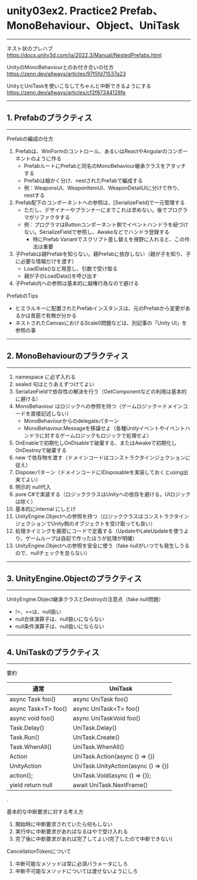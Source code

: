 # unity03ex2. Practice2 Prefab、MonoBehaviour、Object、UniTask
________________________________________
ネスト状のプレハブ  
https://docs.unity3d.com/ja/2022.3/Manual/NestedPrefabs.html

UnityのMonoBehaviourとのお付き合いの仕方  
https://zenn.dev/allways/articles/97f5fd71537a23

UnityとUniTaskを使いこなしてちゃんと中断できるようにする  
https://zenn.dev/allways/articles/cf2f87244128fe
________________________________________
## 1. Prefabのプラクティス
________________________________________
Prefabの編成の仕方

1. Prefabは、WinFormのコントロール、あるいはReactやAngularのコンポーネントのように作る
    - PrefabルートにPrefabと同名のMonoBehaviour継承クラスをアタッチする
    - Prefabは細かく分け、nestされたPrefabで編成する
    - 例：WeaponsUI、WeaponItemUI、WeaponDetailUIに分けて作り、nestする
2. Prefab配下のコンポーネントへの参照は、[SerializeField]で一元管理する
    - ただし、デザイナーやプランナーにまでこれは求めない。後でプログラマがリファクタする
    - 例：プログラマはButtonコンポーネント側でイベントハンドラを紐づけない。SerializeFieldで参照し、Awakeなどでハンドラ登録する
        - 特にPrefab Variantでスクリプト差し替えを視野に入れると、この作法は重要
3. 子Prefabは親Prefabを知らない。親Prefabに依存しない（親が子を知り、子に必要な情報だけを渡す）
    - LoadData()など用意し、引数で受け取る
    - 親が子のLoadData()を呼び出す
4. 子Prefab内への参照は基本的に越権行為なので避ける

PrefabのTips

- ヒエラルキーに配置されたPrefabインスタンスは、元のPrefabから変更があるかは青筋で有無が分かる
- ネストされたCanvasにおけるScale0問題などは、別記事の「Unity UI」を参照の事

________________________________________
## 2. MonoBehaviourのプラクティス
________________________________________

1. namespace に必ず入れる
2. sealed 句はとりあえずつけてよい
3. SerializeFieldで依存性の解決を行う（GetComponentなどの利用は基本的に避ける）
4. MonoBehaviour はロジックへの参照を持つ（ゲームロジック＝ドメインコードを直接記述しない）
    - MonoBehaviourからのdelegateパターン
    - MonoBehaviour.Messageを移譲せよ（各種Unityイベントやイベントハンドラに対するゲームロジックもロジックで処理せよ）
5. OnEnableで初期化しOnDisableで破棄する、またはAwakeで初期化しOnDestroyで破棄する
6. new で依存物を渡す（ドメインコードはコンストラクタインジェクションに従え）
7. Disposeパターン（ドメインコードにIDisposableを実装しておくとusing出来てよい）
8. 明示的 null代入
9. pure C#で実装する（ロジッククラスはUnityへの依存を避ける。UIロジックは除く）
10. 基本的にinternal にしとけ
11. UnityEngine.Objectへの参照を持つ（ロジッククラスはコンストラクタインジェクションでUnity側のオブジェクトを受け取っても良い）
12. 処理タイミングを厳密にコードで定義する（UpdateやLateUpdateを使うより、ゲームループは自前で作ったほうが処理が明確）
13. UnityEngine.Objectへの参照を安全に使う（fake nullがいつでも発生しうるので、nullチェックを怠らない）

________________________________________
## 3. UnityEngine.Objectのプラクティス
________________________________________
UnityEngine.Object継承クラスとDestroyの注意点（fake null問題）

- !=、==は、null扱い
- null合体演算子は、null扱いにならない
- null条件演算子は、null扱いにならない

________________________________________
## 4. UniTaskのプラクティス
________________________________________
要約

通常                 |UniTask
---------------------|-----------------
async Task foo()     |async UniTask foo()
async Task\<T> foo() |async UniTask\<T> foo()
async void foo()     |async UniTaskVoid foo()
Task.Delay()         |UniTask.Delay()
Task.Run()           |UniTask.Create()
Task.WhenAll()       |UniTask.WhenAll()
Action               |UniTask.Action(async () => {})
UnityAction          |UniTask.UnityAction(async () => {})
action();            |UniTask.Void(async () => {});
yield return null    |await UniTask.NextFrame()

.


基本的な中断要求に対する考え方

1. 開始時に中断要求されていたら何もしない
2. 実行中に中断要求があればなるはやで受け入れる
3. 完了後に中断要求があれば完了してよい(完了したので中断できない)

CancellationTokenについて

1. 中断可能なメソッドは常に必須パラメータにしろ
2. 中断不可能なメソッドについては渡せないようにしろ